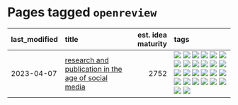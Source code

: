 # Pages tagged `openreview`

|last_modified|title|est. idea maturity|tags
|:---|:---|---:|:---|
|2023-04-07|[research and publication in the age of social media](../research-and-social.md)|2752|[![](https://img.shields.io/badge/tag-arxiv-2b1224)](../tags/arxiv.md) [![](https://img.shields.io/badge/tag-citation-869cae)](../tags/citation.md) [![](https://img.shields.io/badge/tag-corrections-3c7f53)](../tags/corrections.md) [![](https://img.shields.io/badge/tag-credit-22d494)](../tags/credit.md) [![](https://img.shields.io/badge/tag-curation-90446b)](../tags/curation.md) [![](https://img.shields.io/badge/tag-discoverability-35d2ce)](../tags/discoverability.md) [![](https://img.shields.io/badge/tag-discussion-8e95e2)](../tags/discussion.md) [![](https://img.shields.io/badge/tag-feed-be4650)](../tags/feed.md) [![](https://img.shields.io/badge/tag-git-3f3dc3)](../tags/git.md) [![](https://img.shields.io/badge/tag-git-3f3dc3)](../tags/git.md) [![](https://img.shields.io/badge/tag-historyofscience-cdef47)](../tags/historyofscience.md) [![](https://img.shields.io/badge/tag-mastodon-99b5f2)](../tags/mastodon.md) [![](https://img.shields.io/badge/tag-openreview-d46ff4)](../tags/openreview.md) [![](https://img.shields.io/badge/tag-paperswithcode-faa2fc)](../tags/paperswithcode.md) [![](https://img.shields.io/badge/tag-platform-1ee399)](../tags/platform.md) [![](https://img.shields.io/badge/tag-publication-7fe3bd)](../tags/publication.md) [![](https://img.shields.io/badge/tag-reproducibility-49fd1a)](../tags/reproducibility.md) [![](https://img.shields.io/badge/tag-research-6edb5)](../tags/research.md) [![](https://img.shields.io/badge/tag-retractions-f1c85)](../tags/retractions.md) [![](https://img.shields.io/badge/tag-search-2229ca)](../tags/search.md) [![](https://img.shields.io/badge/tag-socialmedia-3b815)](../tags/socialmedia.md) [![](https://img.shields.io/badge/tag-stackoverflow-3b18a)](../tags/stackoverflow.md) [![](https://img.shields.io/badge/tag-subscription-957448)](../tags/subscription.md) [![](https://img.shields.io/badge/tag-transparency-936135)](../tags/transparency.md) [![](https://img.shields.io/badge/tag-twitter-deeba9)](../tags/twitter.md) [![](https://img.shields.io/badge/tag-validation-c456a9)](../tags/validation.md)|